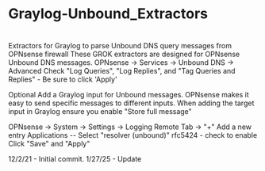 # Graylog-Unbound_Extractors
#
Extractors for Graylog to parse Unbound DNS query messages from OPNsense firewall
 These GROK extractors are designed for OPNsense Unbound DNS messages.
OPNsense -> Services -> Unbound DNS -> Advanced
Check "Log Queries", "Log Replies", and "Tag Queries and Replies" - Be sure to click 'Apply'

Optional
Add a Graylog input for Unbound messages. OPNsense makes it easy to send specific messages to different inputs.
When adding the target input in Graylog ensure you enable "Store full message"

OPNsense -> System -> Settings -> Logging 
Remote Tab -> "+" Add a new entry
Applications -- Select "resolver (unbound)"
rfc5424 - check to enable
Click "Save" and "Apply"

12/2/21 - Initial commit.
1/27/25 - Update
